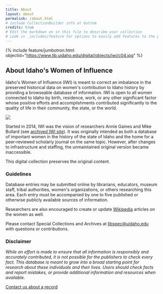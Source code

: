 ```yaml
---
title: About
layout: about
permalink: /about.html
# include CollectionBuilder info at bottom
credits: true
# Edit the markdown on in this file to describe your collection
# Look in _includes/feature for options to easily add features to the page
---
```


{% include feature/jumbotron.html objectid="https://www.lib.uidaho.edu/digital/objects/iwi/c04.jpg" %}

## About Idaho's Women of Influence

Idaho's Women of Influence (IWI) is meant to correct an imbalance in the preserved historical data on women's contribution to Idaho history by providing a browseable database of information.
IWI is open to all women connected to Idaho by birth, residence, work, or any other significant factor whose positive efforts and accomplishments contributed significantly to the quality of life in their community, the state, or the world. 

<img src="https://www.lib.uidaho.edu/digital/objects/iwi/iwi_logo.jpg" class="img-fluid d-block mx-auto rounded mb-4">

Started in 2014, IWI was the vision of researchers Annie Gaines and Mike Bullard (see [archived IWI site](https://web.archive.org/web/20141127194855/http://journals.lib.uidaho.edu/index.php/IWI/index)). 
It was originally intended as both a database of important women in the history of the state of Idaho and the home for a peer-reviewed scholarly journal on the same topic.
However, after changes to infrastructure and staffing, the unmaintained original version became inaccessible. 

This digital collection preserves the original content.

### Guidelines

Database entries may be submitted online by librarians, educators, museum staff, tribal authorities, women's organizations, or others researching this area.
Each entry must be accompanied by one to five published or otherwise publicly available sources of information. 

Researchers are also encouraged to create or update [Wikipedia](https://www.wikipedia.org/) articles on the women as well.

Please contact Special Collections and Archives at <libspec@uidaho.edu> with questions or contributions.

### Disclaimer

*While an effort is made to ensure that all information is responsibly and accurately contributed, it is not possible for the publishers to check every fact.
This database is meant to grow into a broad starting point for research about these individuals and their lives.
Users should check facts and report mistakes, or provide additional information and resources when available.*

<a href="https://uidaho.co1.qualtrics.com/jfe/form/SV_eqZdsQyel8sKBAG?source_link={{ page.url | absolute_url }}" target="_blank" rel="noopener" class="btn btn-sm btn-outline-primary">Contact us about a record</a>

